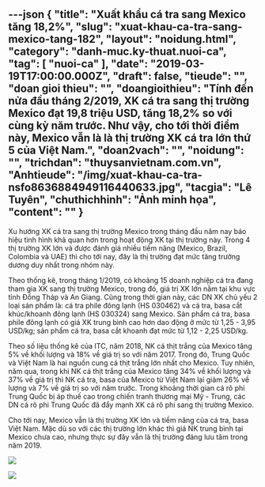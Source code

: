 ---json
{
    "title": "Xuất khẩu cá tra sang Mexico tăng 18,2%",
    "slug": "xuat-khau-ca-tra-sang-mexico-tang-182",
    "layout": "noidung.html",
    "category": "danh-muc.ky-thuat.nuoi-ca",
    "tag": [
        "nuoi-ca"
    ],
    "date": "2019-03-19T17:00:00.000Z",
    "draft": false,
    "tieude": "",
    "doan gioi thieu": "",
    "doangioithieu": "Tính đến nửa đầu tháng 2/2019, XK cá tra sang thị trường Mexico đạt 19,8 triệu USD, tăng 18,2% so với cùng kỳ năm trước. Như vậy, cho tới thời điểm này, Mexico vẫn là là thị trường XK cá tra lớn thứ 5 của Việt Nam.",
    "doan2vach": "",
    "noidung": "",
    "trichdan": "thuysanvietnam.com.vn",
    "Anhtieude": "/img/xuat-khau-ca-tra-nsfo8636884949116440633.jpg",
    "tacgia": "Lê Tuyên",
    "chuthichhinh": "Ảnh minh họa",
    "__content__": ""
}
---
<p>Xu hướng XK c&aacute; tra sang thị trường Mexico trong th&aacute;ng đầu năm nay b&aacute;o hiệu t&igrave;nh h&igrave;nh khả quan hơn trong hoạt động XK tại thị trường n&agrave;y. Trong 4 thị trường XK lớn v&agrave; được đ&aacute;nh gi&aacute; nhiều tiềm năng (Mexico, Brazil, Colombia v&agrave; UAE) th&igrave; cho tới nay, đ&acirc;y l&agrave; thị trường đạt mức tăng trưởng dương duy nhất trong nh&oacute;m n&agrave;y.</p>

<p>Theo thống k&ecirc;, trong th&aacute;ng 1/2019, c&oacute; khoảng 15 doanh nghiệp c&aacute; tra đang tham gia XK sang thị trường Mexico, trong đ&oacute;, gi&aacute; trị XK lớn nằm tại khu vực tỉnh Đồng Th&aacute;p v&agrave; An Giang. Cũng trong thời gian n&agrave;y, c&aacute;c DN XK chủ yếu 2 loại sản phẩm l&agrave;: c&aacute; tra phile đ&ocirc;ng lạnh (HS 030462) v&agrave; c&aacute; tra, basa cắt kh&uacute;c/khoanh đ&ocirc;ng lạnh (HS 030324) sang Mexico. Sản phẩm c&aacute; tra, basa phile đ&ocirc;ng lạnh c&oacute; gi&aacute; XK trung b&igrave;nh cao hơn dao động ở mức từ 1,25 - 3,95 USD/kg; sản phẩm c&aacute; tra, basa cắt khoanh đạt mức từ 1,12 - 2,25 USD/kg.</p>

<p>Theo số liệu thống k&ecirc; của ITC, năm 2018, NK c&aacute; thịt trắng của Mexico tăng 5% về khối lượng v&agrave; 18% về gi&aacute; trị so với năm 2017. Trong đ&oacute;, Trung Quốc v&agrave; Việt Nam l&agrave; hai nguồn cung c&aacute; thịt trắng lớn nhất cho Mexico. Tuy nhi&ecirc;n, năm qua, trong khi NK c&aacute; thịt trắng của Mexico tăng 34% về khối lượng v&agrave; 37% về gi&aacute; trị th&igrave; NK c&aacute; tra, basa của Mexico từ Việt Nam lại giảm 26% về lượng v&agrave; 7% về gi&aacute; trị so với năm trước. Trong khoảng thời gian c&aacute; r&ocirc; phi Trung Quốc bị &aacute;p thuế cao trong chiến tranh thương mại Mỹ - Trung, c&aacute;c DN c&aacute; r&ocirc; phi Trung Quốc đ&atilde; đẩy mạnh XK c&aacute; r&ocirc; phi sang thị trường Mexico.</p>

<p>Cho tới nay, Mexico vẫn l&agrave; thị trường XK lớn v&agrave; tiềm năng của c&aacute; tra, basa Việt Nam. Mặc d&ugrave; so với c&aacute;c thị trường lớn kh&aacute;c th&igrave; gi&aacute; NK trung b&igrave;nh tại Mexico chưa cao, nhưng thực sự đ&acirc;y vẫn l&agrave; thị trường đ&aacute;ng lưu t&acirc;m trong năm 2019.</p>

<p><img src="http://vasep.com.vn/Uploads/image/PublicFile/image/Thu/vf18/HT2/catra1(1).jpg" /></p>

<p><img src="http://vasep.com.vn/Uploads/image/PublicFile/image/Thu/vf18/HT2/catra2(1).jpg" /></p>